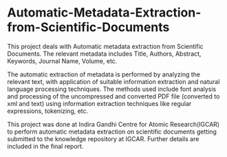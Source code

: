 # Automatic-Metadata-Extraction-from-Scientific-Documents
  
  This project deals with Automatic metadata extraction from Scientific Documents. The relevant metadata includes Title,
Authors, Abstract, Keywords, Journal Name, Volume, etc. 

  The
automatic extraction of metadata is performed by analyzing the relevant text, with application of
suitable information extraction and natural language processing techniques. The methods used
include font analysis and processing of the uncompressed and converted PDF file (converted to
xml and text) using information extraction techniques like regular expressions, tokenizing, etc.

  This project was done at Indira Gandhi Centre for Atomic Research(IGCAR) to perform automatic metadata extraction on scientific documents getting submitted to the knowledge repository at IGCAR. Further details are included in the final report.
  
  
